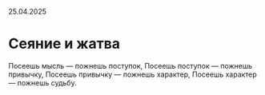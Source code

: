 25.04.2025
# Сеяние и жатва
Посеешь мысль — пожнешь поступок,
Посеешь поступок — пожнешь привычку,
Посеешь привычку — пожнешь характер,
Посеешь характер — пожнешь судьбу.
